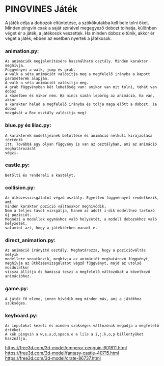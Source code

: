 # PINGVINES Játék

A játék célja a dobozok eltüntetése, a szökőkutakba kell bele tolni őket.
Minden pingvin csak a saját színével megegyező dobozt tolhatja, különben
véget ér a játék, a játékosok veszettek.
Ha minden doboz eltűnik, akkor ér véget a játék, ebben az esetben nyertek a
játékosok.  

### animation.py:

    Az animációk megjelenítésére használható osztály. Minden karakter meghívja.
    Függvényei a walk, jump és grab.
    A walk a séta animációt valósítja meg a megfelelő irányba a kapott
    paraméterek alapján.
    A walk a séta animációt valósítja meg.
    A grab függvényben két lehetőség van: amikor van mit tolni, tehát van doboz
    a közelben és mikor nem. Ha nincs simán lepörög az animáció, ha van, akkor
    a karakter halad a megfelelő irányba és tolja maga előtt a dobozt. (a doboz
    mozgását a Box osztály valósítja meg)

### blue.py és lilac.py:

    A karakterek modelljeinek betöltése és animáció nélküli kirajzolása történik
    itt. Továbbá egy olyan függvény is van az osztályban, ami az animáció meghatározását
    végzi.

### castle.py:

    Betölti és rendereli a kastélyt.

### collision.py:

    Az ütközésvizsgálatot végző osztály. Egyetlen függvénnyel rendelkezik, ami
    minden karakter pozíció váltásakor meghívódik.
    Nem a teljes távot vizsgálja, hanem az adott i-dik modellhez tartozó új pozíciót.
    Megnézi a modellek egymáshoz való helyzetét, a modell dobozokhoz való helyzetét,
    valamint azt, hogy a játéktérben maradt-e.

### direct_animation.py:

    Az animáció irányító osztály. Meghatározza, hogy a pozícióváltás melyik
    modellere vonatkozik, meghívja az animációt meghatározó függvényt,
    meghívja az ütközésvizsgálatot végző függvényt, majd az utolsó mozdulatkor
    vissza állítja és hamissá teszi a megfelelő változókat a következő animációhoz.

### game.py:

    A játék fő eleme, innen hívódik meg minden más, ami a játékhoz szükséges.

### keyboard.py:

    Az inputokat kezeli és minden szükséges változónak megadja a megfelelő értéket.
    A kék pingvin a w,s,a,d,space,e a lila a i,j,k,o,p billentyűket használja.



https://free3d.com/3d-model/emperor-penguin-601811.html
https://free3d.com/3d-model/fantasy-castle-40715.html
https://free3d.com/3d-model/crate-86737.html
